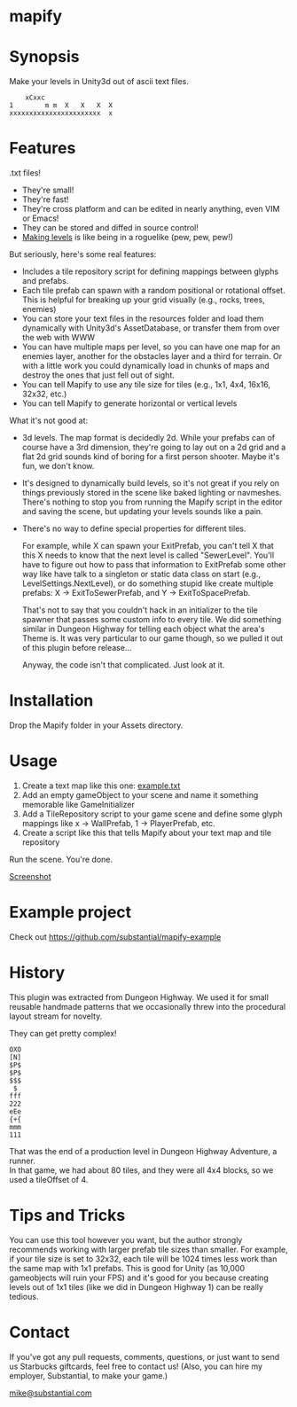 # mapify

# Synopsis

Make your levels in Unity3d out of ascii text files.

```
    xCxxc                 
1        m m  X   X   X  X
xxxxxxxxxxxxxxxxxxxxxxx  x
```


# Features

.txt files!

* They're small!
* They're fast!
* They're cross platform and can be edited in nearly anything, even VIM or Emacs!
* They can be stored and diffed in source control!
* [Making levels]() is like being in a roguelike (pew, pew, pew!)

But seriously, here's some real features:

* Includes a tile repository script for defining mappings between glyphs and 
  prefabs.
* Each tile prefab can spawn with a random positional or rotational offset.
  This is helpful for breaking up your grid visually (e.g., rocks, trees, enemies)
* You can store your text files in the resources folder and load them dynamically
  with Unity3d's AssetDatabase, or transfer them from over the web with WWW
* You can have multiple maps per level, so you can have one map for an enemies layer,
  another for the obstacles layer and a third for terrain. Or with a little work
  you could dynamically load in chunks of maps and destroy the ones that just
  fell out of sight.
* You can tell Mapify to use any tile size for tiles (e.g., 1x1, 4x4, 16x16, 32x32, etc.)
* You can tell Mapify to generate horizontal or vertical levels

What it's not good at:

* 3d levels.  The map format is decidedly 2d. While your prefabs can of course
  have a 3rd dimension, they're going to lay out on a 2d grid and a flat 2d grid 
  sounds kind of boring for a first person shooter. Maybe it's fun, we don't know.
* It's designed to dynamically build levels, so it's not great if you rely on things
  previously stored in the scene like baked lighting or navmeshes. There's nothing 
  to stop you from running the Mapify script in the editor and saving the scene, 
  but updating your levels sounds like a pain.
* There's no way to define special properties for different tiles.

  For example, while X can spawn your ExitPrefab, you can't tell X that this X
  needs to know that the next level is called "SewerLevel".  You'll have to 
  figure out how to pass that information to ExitPrefab some other way like 
  have talk to a singleton or static data class on start (e.g., LevelSettings.NextLevel),
  or do something stupid like create multiple prefabs: X -> ExitToSewerPrefab, 
  and Y -> ExitToSpacePrefab.

  That's not to say that you couldn't hack in an initializer to the tile spawner
  that passes some custom info to every tile.  We did something similar in 
  Dungeon Highway for telling each object what the area's Theme is. It was very 
  particular to our game though, so we pulled it out of this plugin before release...

  Anyway, the code isn't that complicated. Just look at it.

# Installation

Drop the Mapify folder in your Assets directory.

# Usage

1. Create a text map like this one: [example.txt]()
2. Add an empty gameObject to your scene and name it something memorable like 
   GameInitializer
3. Add a TileRepository script to your game scene and define some glyph mappings 
   like x -> WallPrefab, 1 -> PlayerPrefab, etc.
4. Create a script like this that tells Mapify about your text map and tile 
   repository

Run the scene. You're done.

[Screenshot]()

# Example project

Check out https://github.com/substantial/mapify-example

# History

This plugin was extracted from Dungeon Highway.  We used it for small reusable 
handmade patterns that we occasionally threw into the procedural layout stream 
for novelty.

They can get pretty complex!

```
OXO
[N]
$P$
$P$
$$$
 $ 
fff
222
eEe
{+{
mmm
111
```

That was the end of a production level in Dungeon Highway Adventure, a runner.  
In that game, we had about 80 tiles, and they were all 4x4 blocks, so we used a 
tileOffset of 4. 

# Tips and Tricks

You can use this tool however you want, but the author strongly recommends working
with larger prefab tile sizes than smaller.  For example, if your tile size is 
set to 32x32, each tile will be 1024 times less work than the same map with 1x1 
prefabs. This is good for Unity (as 10,000 gameobjects will ruin your FPS) and 
it's good for you because creating levels out of 1x1 tiles (like we did in 
Dungeon Highway 1) can be really tedious.

# Contact

If you've got any pull requests, comments, questions, or just want to send us 
Starbucks giftcards, feel free to contact us! (Also, you can hire my employer, 
Substantial, to make your game.)

mike@substantial.com

